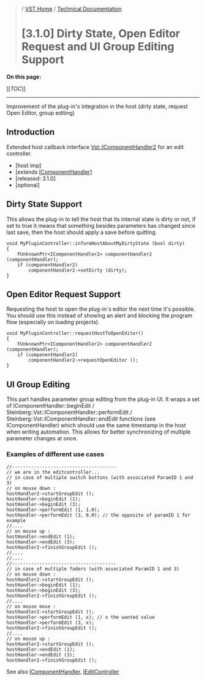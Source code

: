 >/ [VST Home](../../../Index.md) / [Technical Documentation](../../Index.md)
>
># [3.1.0] Dirty State, Open Editor Request and UI Group Editing Support

**On this page:**

[[_TOC_]]

---

Improvement of the plug-in's integration in the host (dirty state, request Open Editor, group editing)

## Introduction

Extended host callback interface [Vst::IComponentHandler2](https://steinbergmedia.github.io/vst3_doc/vstinterfaces/classSteinberg_1_1Vst_1_1IComponentHandler2.html) for an edit controller.

- [host imp]
- [extends [IComponentHandler](https://steinbergmedia.github.io/vst3_doc/vstinterfaces/classSteinberg_1_1Vst_1_1IComponentHandler.html)]
- [released: 3.1.0]
- [optional]

## Dirty State Support

This allows the plug-in to tell the host that its internal state is dirty or not, if set to true it means that something besides parameters has changed since last save, then the host should apply a save before quitting.

```
void MyPluginController::informHostAboutMyDirtyState (bool dirty)
{
    FUnknownPtr<IComponentHandler2> componentHandler2 (componentHandler);
    if (componentHandler2)
        componentHandler2->setDirty (dirty);
}
```

## Open Editor Request Support

Requesting the host to open the plug-in´s editor the next time it's possible. You should use this instead of showing an alert and blocking the program flow (especially on loading projects).

```
void MyPluginController::requestHostToOpenEditor()
{
    FUnknownPtr<IComponentHandler2> componentHandler2 (componentHandler);
    if (componentHandler2)
        componentHandler2->requestOpenEditor ();
}
```

## UI Group Editing

This part handles parameter group editing from the plug-in UI. It wraps a set of IComponentHandler::beginEdit / Steinberg::Vst::IComponentHandler::performEdit / Steinberg::Vst::IComponentHandler::endEdit functions (see IComponentHandler) which should use the same timestamp in the host when writing automation. This allows for better synchronizing of multiple parameter changes at once.

### Examples of different use cases

```
//--------------------------------------
// we are in the editcontroller...
// in case of multiple switch buttons (with associated ParamID 1 and 3)
// on mouse down :
hostHandler2->startGroupEdit ();
hostHandler->beginEdit (1);
hostHandler->beginEdit (3);
hostHandler->performEdit (1, 1.0);
hostHandler->performEdit (3, 0.0); // the opposite of paramID 1 for example
//....
// on mouse up :
hostHandler->endEdit (1);
hostHandler->endEdit (3);
hostHandler2->finishGroupEdit ();
//....
//....
//--------------------------------------
// in case of multiple faders (with associated ParamID 1 and 3)
// on mouse down :
hostHandler2->startGroupEdit ();
hostHandler->beginEdit (1);
hostHandler->beginEdit (3);
hostHandler2->finishGroupEdit ();
//....
// on mouse move :
hostHandler2->startGroupEdit ();
hostHandler->performEdit (1, x); // x the wanted value
hostHandler->performEdit (3, x);
hostHandler2->finishGroupEdit ();
//....
// on mouse up :
hostHandler2->startGroupEdit ();
hostHandler->endEdit (1);
hostHandler->endEdit (3);
hostHandler2->finishGroupEdit ();
```

See also [IComponentHandler](https://steinbergmedia.github.io/vst3_doc/vstinterfaces/classSteinberg_1_1Vst_1_1IComponentHandler.html), [IEditController](https://steinbergmedia.github.io/vst3_doc/vstinterfaces/classSteinberg_1_1Vst_1_1IEditController.html)